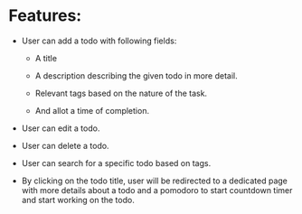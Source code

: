 <h1>Features: </h1>

* User can add a todo with following fields:

  * A title
  
  * A description describing the given todo in more detail.
  * Relevant tags based on the nature of the task.
  * And allot a time of completion.

* User can edit a todo.
* User can delete a todo.
* User can search for a specific todo based on tags.
* By clicking on the todo title, user will be redirected to a dedicated page with more details about a todo and a pomodoro to start countdown timer and start working on the todo.
